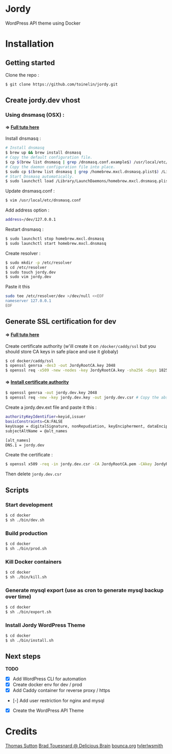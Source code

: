 # Jordy
WordPress API theme using Docker

# Installation
## Getting started

Clone the repo :
```sh
$ git clone https://github.com/toinelin/jordy.git
```

## Create jordy.dev vhost

### Using dnsmasq (OSX) :

#### => [Full tuto here](https://passingcuriosity.com/2013/dnsmasq-dev-osx/)

Install dnsmasq :
```sh
# Install dnsmasq
$ brew up && brew install dnsmasq
# Copy the default configuration file.
$ cp $(brew list dnsmasq | grep /dnsmasq.conf.example$) /usr/local/etc/dnsmasq.conf
# Copy the daemon configuration file into place.
$ sudo cp $(brew list dnsmasq | grep /homebrew.mxcl.dnsmasq.plist$) /Library/LaunchDaemons/
# Start Dnsmasq automatically.
$ sudo launchctl load /Library/LaunchDaemons/homebrew.mxcl.dnsmasq.plist
```

Update dnsmasq.conf :
```sh
$ vim /usr/local/etc/dnsmasq.conf
```

Add address option :
```sh
address=/dev/127.0.0.1
```

Restart dnsmasq :
```sh
$ sudo launchctl stop homebrew.mxcl.dnsmasq
$ sudo launchctl start homebrew.mxcl.dnsmasq
```

Create resolver :
```sh
$ sudo mkdir -p /etc/resolver
$ cd /etc/resolver
$ sudo touch jordy.dev
$ sudo vim jordy.dev
```

Paste it this
```sh
sudo tee /etc/resolver/dev >/dev/null <<EOF
nameserver 127.0.0.1
EOF
```

## Generate SSL certification for dev

#### => [Full tuto here](https://deliciousbrains.com/ssl-certificate-authority-for-local-https-development/)

Create certificate authority (w'ill create it on ```/docker/caddy/ssl``` but you should store CA keys in safe place and use it globaly)
```sh
$ cd docker/caddy/ssl
$ openssl genrsa -des3 -out JordyRootCA.key 2048
$ openssl req -x509 -new -nodes -key JordyRootCA.key -sha256 -days 1825 -out JordyRootCA.pem
```

#### => [Install certificate authority](https://www.bounca.org/tutorials/install_root_certificate.html)

```sh
$ openssl genrsa -out jordy.dev.key 2048
$ openssl req -new -key jordy.dev.key -out jordy.dev.csr # Copy the absolute path of jordy.dev.key
```

Create a jordy.dev.ext file and paste it this :
```sh
authorityKeyIdentifier=keyid,issuer
basicConstraints=CA:FALSE
keyUsage = digitalSignature, nonRepudiation, keyEncipherment, dataEncipherment
subjectAltName = @alt_names

[alt_names]
DNS.1 = jordy.dev
```

Create the certificate : 
```sh
$ openssl x509 -req -in jordy.dev.csr -CA JordyRootCA.pem -CAkey JordyRootCA.key -CAcreateserial -out jordy.dev.crt -days 1825 -sha256 -extfile jordy.dev.ext
```

Then delete ```jordy.dev.csr```

## Scripts

### Start development
```sh
$ cd docker
$ sh ./bin/dev.sh
```

### Build production
```sh
$ cd docker
$ sh ./bin/prod.sh
```

### Kill Docker containers
```sh
$ cd docker
$ sh ./bin/kill.sh
```

### Generate mysql export (use as cron to generate mysql backup over time)
```sh
$ cd docker
$ sh ./bin/export.sh
```

### Install Jordy WordPress Theme
```sh
$ cd docker
$ sh ./bin/install.sh
```

## Next steps

**TODO**
- [x] Add WordPress CLI for automation
- [x] Create docker env for dev / prod
- [x] Add Caddy container for reverse proxy / https
- [-] Add user restriction for nginx and mysql
- [x] Create the WordPress API Theme

# Credits
[Thomas Sutton](https://passingcuriosity.com/)
[Brad Touesnard @ Delicious Brain](https://deliciousbrains.com/author/bradt/)
[bounca.org](https://www.bounca.org)
[tylerlwsmith](https://github.com/tylerlwsmith)
